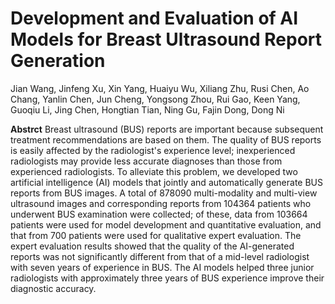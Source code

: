 # Development and Evaluation of AI Models for Breast Ultrasound Report Generation

Jian Wang,
Jinfeng Xu,
Xin Yang,
Huaiyu Wu,
Xiliang Zhu,
Rusi Chen,
Ao Chang,
Yanlin Chen,
Jun Cheng,
Yongsong Zhou,
Rui Gao,
Keen Yang,
Guoqiu Li,
Jing Chen,
Hongtian Tian,
Ning Gu,
Fajin Dong,
Dong Ni

**Abstrct** Breast ultrasound (BUS) reports are important because subsequent treatment recommendations are based on them. The quality of BUS reports is easily affected by the radiologist's experience level; inexperienced radiologists may provide less accurate diagnoses than those from experienced radiologists. To alleviate this problem, we developed two artificial intelligence (AI) models that jointly and automatically generate BUS reports from BUS images. A total of 878090 multi-modality and multi-view ultrasound images and corresponding reports from 104364 patients who underwent BUS examination were collected; of these, data from 103664 patients were used for model development and quantitative evaluation, and that from 700 patients were used for qualitative expert evaluation. The expert evaluation results showed that the quality of the AI-generated reports was not significantly different from that of a mid-level radiologist with seven years of experience in BUS. The AI models helped three junior radiologists with approximately three years of BUS experience improve their diagnostic accuracy.
